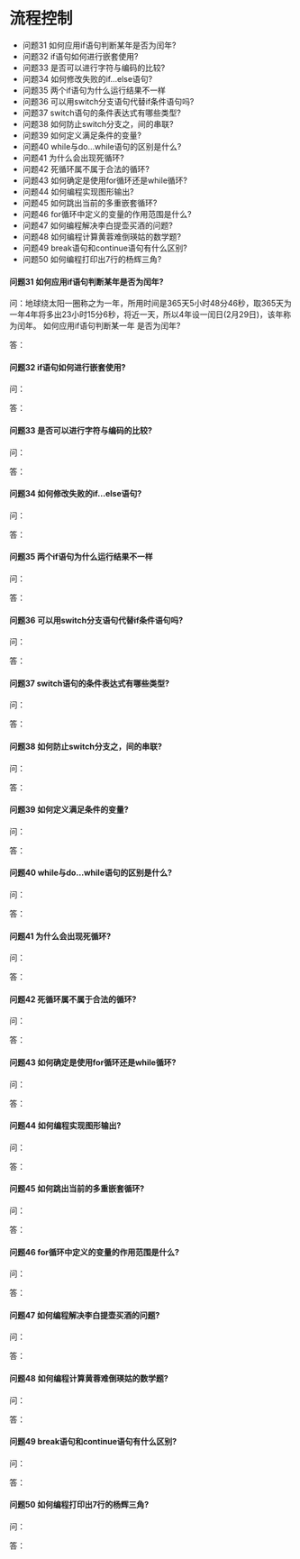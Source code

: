 流程控制
========
- 问题31 如何应用if语句判断某年是否为闰年?
- 问题32 if语句如何进行嵌套使用?
- 问题33 是否可以进行字符与编码的比较?
- 问题34 如何修改失败的if…else语句?
- 问题35 两个if语句为什么运行结果不一样
- 问题36 可以用switch分支语句代替if条件语句吗?
- 问题37 switch语句的条件表达式有哪些类型?
- 问题38 如何防止switch分支之，间的串联?
- 问题39 如何定义满足条件的变量?
- 问题40 while与do…while语句的区别是什么?
- 问题41 为什么会出现死循环?
- 问题42 死循环属不属于合法的循环?
- 问题43 如何确定是使用for循环还是while循环?
- 问题44 如何编程实现图形输出?
- 问题45 如何跳出当前的多重嵌套循环?
- 问题46 for循环中定义的变量的作用范围是什么?
- 问题47 如何编程解决李白提壶买酒的问题?
- 问题48 如何编程计算黄蓉难倒瑛姑的数学题?
- 问题49 break语句和continue语句有什么区别?
- 问题50 如何编程打印出7行的杨辉三角?

#### 问题31 如何应用if语句判断某年是否为闰年?
问：地球绕太阳一圈称之为一年，所用时间是365天5小时48分46秒，取365天为一年4年将多出23小时15分6秒，将近一天，所以4年设一闰日(2月29日)，该年称为闰年。
如何应用if语句判断某一年 是否为闰年?

答：




#### 问题32 if语句如何进行嵌套使用?
问：

答：




#### 问题33 是否可以进行字符与编码的比较?
问：

答：




#### 问题34 如何修改失败的if…else语句?
问：

答：




#### 问题35 两个if语句为什么运行结果不一样
问：

答：




#### 问题36 可以用switch分支语句代替if条件语句吗?
问：

答：




#### 问题37 switch语句的条件表达式有哪些类型?
问：

答：



#### 问题38 如何防止switch分支之，间的串联?
问：

答：



#### 问题39 如何定义满足条件的变量?
问：

答：



#### 问题40 while与do…while语句的区别是什么?
问：

答：



#### 问题41 为什么会出现死循环?
问：

答：



#### 问题42 死循环属不属于合法的循环?
问：

答：




#### 问题43 如何确定是使用for循环还是while循环?
问：

答：




#### 问题44 如何编程实现图形输出?
问：

答：



#### 问题45 如何跳出当前的多重嵌套循环?
问：

答：





#### 问题46 for循环中定义的变量的作用范围是什么?
问：

答：



#### 问题47 如何编程解决李白提壶买酒的问题?
问：

答：




#### 问题48 如何编程计算黄蓉难倒瑛姑的数学题?
问：

答：



#### 问题49 break语句和continue语句有什么区别?
问：

答：




#### 问题50 如何编程打印出7行的杨辉三角?
问：

答：














